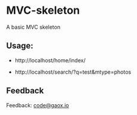 # MVC-skeleton
A basic MVC skeleton

## Usage:  

- http://localhost/home/index/  

- http://localhost/search/?q=test&mtype=photos

## Feedback

Feedback: <a href="mailto:code@gaox.io">code@gaox.io</a>
  
 
